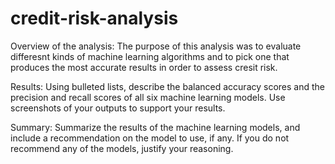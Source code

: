 # credit-risk-analysis

Overview of the analysis: 
The purpose of this analysis was to evaluate differesnt kinds of machine learning algorithms and to pick one that produces the most accurate results in order to assess cresit risk. 

Results: Using bulleted lists, describe the balanced accuracy scores and the precision and recall scores of all six machine learning models. Use screenshots of your outputs to support your results.

Summary: Summarize the results of the machine learning models, and include a recommendation on the model to use, if any. If you do not recommend any of the models, justify your reasoning.
